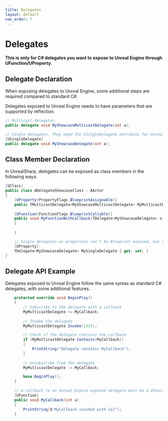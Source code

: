 ```yaml
---
title: Delegates
layout: default
nav_order: 7
---
```

# Delegates

**This is only for C# delegates you want to expose to Unreal Engine through UFunction/UProperty.**

## Delegate Declaration

When exposing delegates to Unreal Engine, some additional steps are required compared to standard C#.

Delegates exposed to Unreal Engine needs to have parameters that are supported by reflection.

```c#
// Multicast delegates.
public delegate void MyShowcaseMulticastDelegate(int a);

// Single delegates. They need the USingleDelegate attribute for UnrealSharp to generate the correct glue to communicate with C++.
[USingleDelegate]
public delegate void MyShowcaseDelegate(int a);
```

## Class Member Declaration

In UnrealSharp, delegates can be exposed as class members in the following ways:

```c#
[UClass]
public class ADelegateShowcaseClass : AActor
{
    [UProperty(PropertyFlags.BlueprintAssignable)]
    public TMulticastDelegate<MyShowcaseMulticastDelegate> MyMulticastDelegate { get; set; }
    
    [UFunction(FunctionFlags.BlueprintCallable)]
    public void MyFunctionWithCallback(TDelegate<MyShowcaseDelegate> singleDelegate)
    {
        
    }

    // Single delegates as properties can't be Blueprint exposed, but reflection exposed. Unreal Engine limitation.
    [UProperty]
    TDelegate<MyShowcaseDelegate> MySingleDelegate { get; set; }
}
```

## Delegate API Example

Delegates exposed to Unreal Engine follow the same syntax as standard C# delegates, with some additional features.

```c#
    protected override void BeginPlay()
    {
        // Subscribe to the delegate with a callback
        MyMulticastDelegate += MyCallback;
        
        // Invoke the delegate
        MyMulticastDelegate.Invoke(1337);

        // Check if the delegate contains the callback
        if (MyMulticastDelegate.Contains(MyCallback))
        {
            PrintString("Delegate contains MyCallback");
        }
        
        // Unsubscribe from the delegate
        MyMulticastDelegate -= MyCallback;

        base.BeginPlay();
    }
    
    // A callback to an Unreal Engine exposed delegate must be a UFunction.
    [UFunction]
    public void MyCallback(int a)
    {
        PrintString($"MyCallback invoked with {a}");
    }
```











